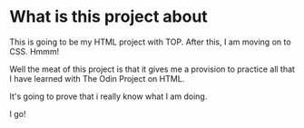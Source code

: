 # What is this project about

This is going to be my HTML project with TOP. After
this, I am moving on to CSS. Hmmm!

Well the meat of this project is that it gives me a 
provision to practice all that I have learned with 
The Odin Project on HTML.

It's going to prove that i really know what I am 
doing.

I go!
